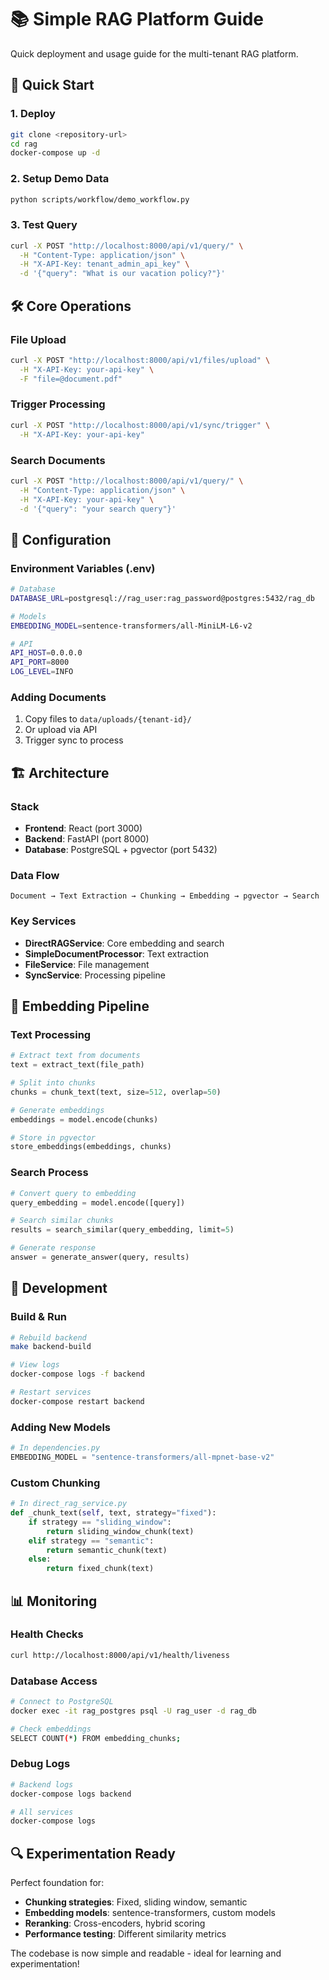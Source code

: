 # 📚 Simple RAG Platform Guide

Quick deployment and usage guide for the multi-tenant RAG platform.

## 🚀 Quick Start

### 1. Deploy
```bash
git clone <repository-url>
cd rag
docker-compose up -d
```

### 2. Setup Demo Data
```bash
python scripts/workflow/demo_workflow.py
```

### 3. Test Query
```bash
curl -X POST "http://localhost:8000/api/v1/query/" \
  -H "Content-Type: application/json" \
  -H "X-API-Key: tenant_admin_api_key" \
  -d '{"query": "What is our vacation policy?"}'
```

## 🛠️ Core Operations

### File Upload
```bash
curl -X POST "http://localhost:8000/api/v1/files/upload" \
  -H "X-API-Key: your-api-key" \
  -F "file=@document.pdf"
```

### Trigger Processing
```bash
curl -X POST "http://localhost:8000/api/v1/sync/trigger" \
  -H "X-API-Key: your-api-key"
```

### Search Documents
```bash
curl -X POST "http://localhost:8000/api/v1/query/" \
  -H "Content-Type: application/json" \
  -H "X-API-Key: your-api-key" \
  -d '{"query": "your search query"}'
```

## 🔧 Configuration

### Environment Variables (.env)
```bash
# Database
DATABASE_URL=postgresql://rag_user:rag_password@postgres:5432/rag_db

# Models
EMBEDDING_MODEL=sentence-transformers/all-MiniLM-L6-v2

# API
API_HOST=0.0.0.0
API_PORT=8000
LOG_LEVEL=INFO
```

### Adding Documents
1. Copy files to `data/uploads/{tenant-id}/`
2. Or upload via API
3. Trigger sync to process

## 🏗️ Architecture

### Stack
- **Frontend**: React (port 3000)
- **Backend**: FastAPI (port 8000)  
- **Database**: PostgreSQL + pgvector (port 5432)

### Data Flow
```
Document → Text Extraction → Chunking → Embedding → pgvector → Search
```

### Key Services
- **DirectRAGService**: Core embedding and search
- **SimpleDocumentProcessor**: Text extraction
- **FileService**: File management
- **SyncService**: Processing pipeline

## 🧠 Embedding Pipeline

### Text Processing
```python
# Extract text from documents
text = extract_text(file_path)

# Split into chunks
chunks = chunk_text(text, size=512, overlap=50)

# Generate embeddings
embeddings = model.encode(chunks)

# Store in pgvector
store_embeddings(embeddings, chunks)
```

### Search Process
```python
# Convert query to embedding
query_embedding = model.encode([query])

# Search similar chunks
results = search_similar(query_embedding, limit=5)

# Generate response
answer = generate_answer(query, results)
```

## 🚀 Development

### Build & Run
```bash
# Rebuild backend
make backend-build

# View logs
docker-compose logs -f backend

# Restart services
docker-compose restart backend
```

### Adding New Models
```python
# In dependencies.py
EMBEDDING_MODEL = "sentence-transformers/all-mpnet-base-v2"
```

### Custom Chunking
```python
# In direct_rag_service.py
def _chunk_text(self, text, strategy="fixed"):
    if strategy == "sliding_window":
        return sliding_window_chunk(text)
    elif strategy == "semantic":
        return semantic_chunk(text)
    else:
        return fixed_chunk(text)
```

## 📊 Monitoring

### Health Checks
```bash
curl http://localhost:8000/api/v1/health/liveness
```

### Database Access
```bash
# Connect to PostgreSQL
docker exec -it rag_postgres psql -U rag_user -d rag_db

# Check embeddings
SELECT COUNT(*) FROM embedding_chunks;
```

### Debug Logs
```bash
# Backend logs
docker-compose logs backend

# All services
docker-compose logs
```

## 🔍 Experimentation Ready

Perfect foundation for:
- **Chunking strategies**: Fixed, sliding window, semantic
- **Embedding models**: sentence-transformers, custom models  
- **Reranking**: Cross-encoders, hybrid scoring
- **Performance testing**: Different similarity metrics

The codebase is now simple and readable - ideal for learning and experimentation!
